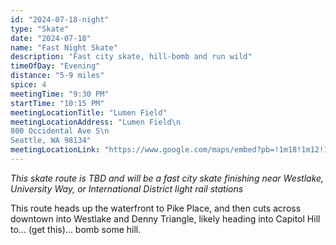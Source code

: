 ```yaml
---
id: "2024-07-18-night"
type: "Skate"
date: "2024-07-18"
name: "Fast Night Skate"
description: "Fast city skate, hill-bomb and run wild"
timeOfDay: "Evening"
distance: "5-9 miles"
spice: 4
meetingTime: "9:30 PM"
startTime: "10:15 PM"
meetingLocationTitle: "Lumen Field"
meetingLocationAddress: "Lumen Field\n
800 Occidental Ave S\n
Seattle, WA 98134"
meetingLocationLink: "https://www.google.com/maps/embed?pb=!1m18!1m12!1m3!1d4883.465086156864!2d-122.33434975248251!3d47.59586461789417!2m3!1f0!2f0!3f0!3m2!1i1024!2i768!4f13.1!3m3!1m2!1s0x54906aa3b9f1182b%3A0xa636cd513bba22dc!2sLumen%20Field!5e0!3m2!1sen!2sus!4v1720155381836!5m2!1sen!2sus"
---
```


_This skate route is TBD and will be a fast city skate finishing near Westlake, University Way, or International District light rail stations_

This route heads up the waterfront to Pike Place, and then cuts across downtown into Westlake and Denny Triangle, likely heading into Capitol Hill to... (get this)... bomb some hill.

<!--
**Route Details:**
- Start at Lumen Field
- Waterfront to Pike Place Parking Garage
- Up Garage to Western Avenue
- Western to Pike Place
- Head towards Westlake - pike? Pine?
- Into Denny Triangle
- Bomb Capital Hill?
-->
